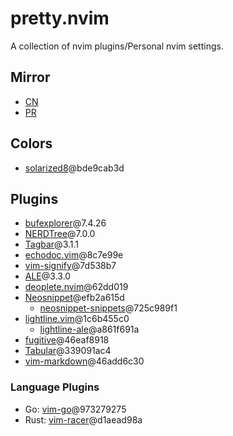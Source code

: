 # pretty.nvim
A collection of nvim plugins/Personal nvim settings.

## Mirror

- [CN](https://git.mtdcy.top:8443/mtdcy/pretty.nvim.git)
- [PR](https://github.com/mtdcy/pretty.nvim.git)

## Colors

-  [solarized8](https://github.com/lifepillar/vim-solarized8)@bde9cab3d

## Plugins

- [bufexplorer](https://github.com/jlanzarotta/bufexplorer)@7.4.26
- [NERDTree](https://github.com/preservim/nerdtree)@7.0.0
- [Tagbar](https://github.com/preservim/tagbar)@3.1.1
- [echodoc.vim](https://github.com/Shougo/echodoc.vim)@8c7e99e
- [vim-signify](https://github.com/mhinz/vim-signify/tree/master)@7d538b7
- [ALE](https://github.com/dense-analysis/ale)@3.3.0
- [deoplete.nvim](https://github.com/Shougo/deoplete.nvim)@62dd019
- [Neosnippet](https://github.com/Shougo/neosnippet.vim)@efb2a615d
    - [neosnippet-snippets](https://github.com/Shougo/neosnippet-snippets)@725c989f1
- [lightline.vim](https://github.com/itchyny/lightline.vim)@1c6b455c0
  - [lightline-ale](https://github.com/maximbaz/lightline-ale)@a861f691a
- [fugitive](https://github.com/tpope/vim-fugitive)@46eaf8918
- [Tabular](https://github.com/godlygeek/tabular)@339091ac4
- [vim-markdown](https://github.com/preservim/vim-markdown)@46add6c30

### Language Plugins

- Go: [vim-go](https://github.com/fatih/vim-go)@973279275
- Rust: [vim-racer](https://github.com/racer-rust/vim-racer)@d1aead98a
